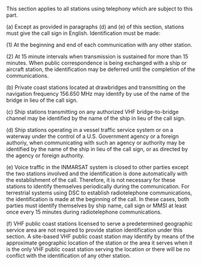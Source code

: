 This section applies to all stations using telephony which are subject to this part.

(a) Except as provided in paragraphs (d) and (e) of this section, stations must give the call sign in English. Identification must be made:

(1) At the beginning and end of each communication with any other station.

(2) At 15 minute intervals when transmission is sustained for more than 15 minutes. When public correspondence is being exchanged with a ship or aircraft station, the identification may be deferred until the completion of the communications.

(b) Private coast stations located at drawbridges and transmitting on the navigation frequency 156.650 MHz may identify by use of the name of the bridge in lieu of the call sign.

(c) Ship stations transmitting on any authorized VHF bridge-to-bridge channel may be identified by the name of the ship in lieu of the call sign.

(d) Ship stations operating in a vessel traffic service system or on a waterway under the control of a U.S. Government agency or a foreign authoriy, when communicating with such an agency or authority may be identified by the name of the ship in lieu of the call sign, or as directed by the agency or foreign authority.

(e) Voice traffic in the INMARSAT system is closed to other parties except the two stations involved and the identification is done automatically with the establishment of the call. Therefore, it is not necessary for these stations to identify themselves periodically during the communication. For terrestrial systems using DSC to establish radiotelephone communications, the identification is made at the beginning of the call. In these cases, both parties must identify themselves by ship name, call sign or MMSI at least once every 15 minutes during radiotelephone communications.

(f) VHF public coast stations licensed to serve a predetermined geographic service area are not required to provide station identification under this section. A site-based VHF public coast station may identify by means of the approximate geographic location of the station or the area it serves when it is the only VHF public coast station serving the location or there will be no conflict with the identification of any other station.

